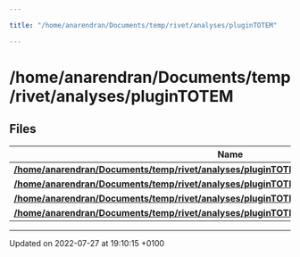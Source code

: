 ```yaml
---

title: "/home/anarendran/Documents/temp/rivet/analyses/pluginTOTEM"

---
```


# /home/anarendran/Documents/temp/rivet/analyses/pluginTOTEM



## Files

| Name           |
| -------------- |
| **[/home/anarendran/Documents/temp/rivet/analyses/pluginTOTEM/CMSTOTEM_2014_I1294140.cc](http://example.org/files/cmstotem__2014__i1294140_8cc/#file-cmstotem-2014-i1294140.cc)**  |
| **[/home/anarendran/Documents/temp/rivet/analyses/pluginTOTEM/TOTEM_2012_I1115294.cc](http://example.org/files/totem__2012__i1115294_8cc/#file-totem-2012-i1115294.cc)**  |
| **[/home/anarendran/Documents/temp/rivet/analyses/pluginTOTEM/TOTEM_2012_I1220862.cc](http://example.org/files/totem__2012__i1220862_8cc/#file-totem-2012-i1220862.cc)**  |
| **[/home/anarendran/Documents/temp/rivet/analyses/pluginTOTEM/TOTEM_2014_I1328627.cc](http://example.org/files/totem__2014__i1328627_8cc/#file-totem-2014-i1328627.cc)**  |






-------------------------------

Updated on 2022-07-27 at 19:10:15 +0100
